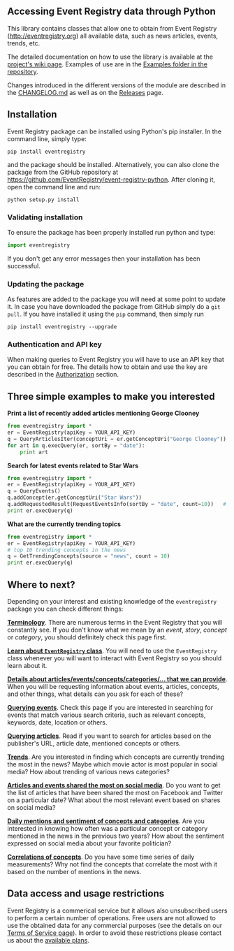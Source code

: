 ## Accessing Event Registry data through Python

This library contains classes that allow one to obtain from Event Registry (http://eventregistry.org) all available data, such as news articles, events, trends, etc.

The detailed documentation on how to use the library is available at the [project's wiki page](https://github.com/EventRegistry/event-registry-python/wiki). Examples of use are in the [Examples folder in the repository](https://github.com/EventRegistry/event-registry-python/tree/master/eventregistry/examples).

Changes introduced in the different versions of the module are described in the [CHANGELOG.md](https://github.com/EventRegistry/event-registry-python/blob/master/CHANGELOG.md) as well as on the [Releases](https://github.com/EventRegistry/event-registry-python/releases) page.

## Installation

Event Registry package can be installed using Python's pip installer. In the command line, simply type:

    pip install eventregistry

and the package should be installed. Alternatively, you can also clone the package from the GitHub repository at https://github.com/EventRegistry/event-registry-python. After cloning it, open the command line and run:

    python setup.py install

### Validating installation

To ensure the package has been properly installed run python and type:

```python
import eventregistry
```

If you don't get any error messages then your installation has been successful.

### Updating the package

As features are added to the package you will need at some point to update it. In case you have downloaded the package from GitHub simply do a `git pull`. If you have installed it using the `pip` command, then simply run

	pip install eventregistry --upgrade

### Authentication and API key

When making queries to Event Registry you will have to use an API key that you can obtain for free. The details how to obtain and use the key are described in the [Authorization](../../wiki/EventRegistry-class#authorization) section.

## Three simple examples to make you interested

**Print a list of recently added articles mentioning George Clooney**

```python
from eventregistry import *
er = EventRegistry(apiKey = YOUR_API_KEY)
q = QueryArticlesIter(conceptUri = er.getConceptUri("George Clooney"))
for art in q.execQuery(er, sortBy = "date"):
    print art
```

**Search for latest events related to Star Wars**

```python
from eventregistry import *
er = EventRegistry(apiKey = YOUR_API_KEY)
q = QueryEvents()
q.addConcept(er.getConceptUri("Star Wars"))
q.addRequestedResult(RequestEventsInfo(sortBy = "date", count=10))   # return event details for last 10 events
print er.execQuery(q)
```

**What are the currently trending topics**

```python
from eventregistry import *
er = EventRegistry(apiKey = YOUR_API_KEY)
# top 10 trending concepts in the news
q = GetTrendingConcepts(source = "news", count = 10)
print er.execQuery(q)
```

## Where to next?

Depending on your interest and existing knowledge of the `eventregistry` package you can check different things:

**[Terminology](../../wiki/Terminology)**. There are numerous terms in the Event Registry that you will constantly see. If you don't know what we mean by an *event*, *story*, *concept* or *category*, you should definitely check this page first.

**[Learn about `EventRegistry` class](../../wiki/Eventregistry-class)**. You will need to use the `EventRegistry` class whenever you will want to interact with Event Registry so you should learn about it.

**[Details about articles/events/concepts/categories/... that we can provide](../../wiki/ReturnInfo-class)**. When you will be requesting information about events, articles, concepts, and other things, what details can you ask for each of these?

**[Querying events](../../wiki/Searching-for-events)**. Check this page if you are interested in searching for events that match various search criteria, such as relevant concepts, keywords, date, location or others.

**[Querying articles](../../wiki/Searching-for-articles)**. Read if you want to search for articles based on the publisher's URL, article date, mentioned concepts or others.

**[Trends](../../wiki/Trends)**. Are you interested in finding which concepts are currently trending the most in the news? Maybe which movie actor is most popular in social media? How about trending of various news categories?

**[Articles and events shared the most on social media](../../wiki/Social-shares)**. Do you want to get the list of articles that have been shared the most on Facebook and Twitter on a particular date? What about the most relevant event based on shares on social media?

**[Daily mentions and sentiment of concepts and categories](../../wiki/Number-of-mentions-in-news-or-social-media)**. Are you interested in knowing how often was a particular concept or category mentioned in the news in the previous two years? How about the sentiment expressed on social media about your favorite politician?

**[Correlations of concepts](../../wiki/Correlations)**. Do you have some time series of daily measurements? Why not find the concepts that correlate the most with it based on the number of mentions in the news.

## Data access and usage restrictions

Event Registry is a commerical service but it allows also unsubscribed users to perform a certain number of operations. Free users are not allowed to use the obtained data for any commercial purposes (see the details on our [Terms of Service page](http://eventregistry.org/terms)). In order to avoid these restrictions please contact us about the [available plans](http://eventregistry.org/pricing).
